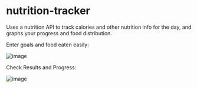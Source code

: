 # nutrition-tracker
Uses a nutrition API to track calories and other nutrition info for the day, and graphs your progress and food distribution.

Enter goals and food eaten easily:

![image](https://github.com/datfish44/nutrition-tracker/assets/103538908/72c63829-32de-4b89-b4f4-65cbfbba3186)


Check Results and Progress:

![image](https://github.com/datfish44/nutrition-tracker/assets/103538908/973bbffc-6fdf-4d91-ad8e-2045dde33867)
